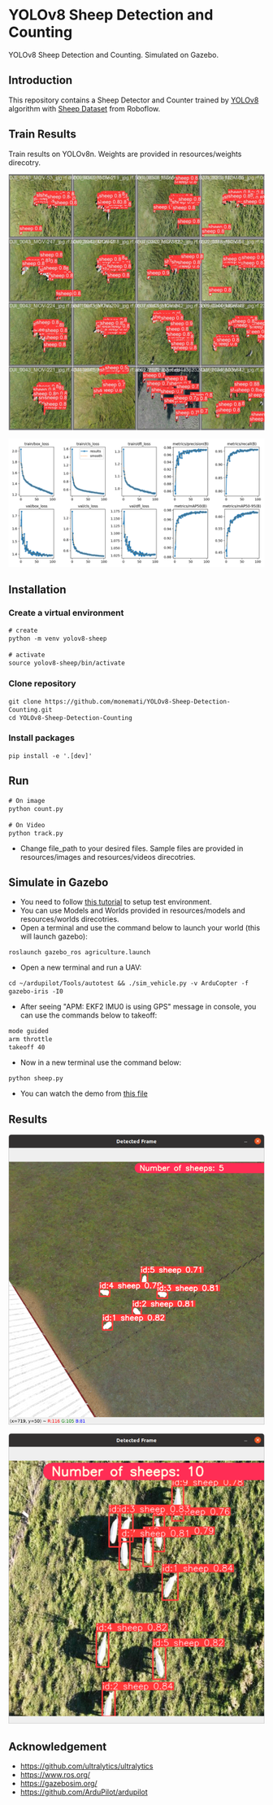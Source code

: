 # YOLOv8 Sheep Detection and Counting
YOLOv8 Sheep Detection and Counting. Simulated on Gazebo.

## Introduction
This repository contains a Sheep Detector and Counter trained by [YOLOv8](https://github.com/ultralytics/ultralytics) algorithm with [Sheep Dataset](https://universe.roboflow.com/riis/aerial-sheep/dataset/1) from Roboflow.

## Train Results
Train results on YOLOv8n. Weights are provided in resources/weights direcotry.

![alt text](/resources/demo/val_batch1_pred.jpg "YOLOv8n Train Result")

![alt text](/resources/demo/results.png "YOLOv8n Train Result")

## Installation
### Create a virtual environment
```commandline
# create
python -m venv yolov8-sheep

# activate
source yolov8-sheep/bin/activate
```

### Clone repository
```commandline
git clone https://github.com/monemati/YOLOv8-Sheep-Detection-Counting.git
cd YOLOv8-Sheep-Detection-Counting
```

### Install packages
```commandline
pip install -e '.[dev]'
```

## Run
```commandline
# On image
python count.py

# On Video
python track.py
```
- Change file_path to your desired files. Sample files are provided in resources/images and resources/videos direcotries.

## Simulate in Gazebo
- You need to follow [this tutorial](https://github.com/monemati/multiuav-gazebo-simulation) to setup test environment.
- You can use Models and Worlds provided in resources/models and resources/worlds direcotries.
- Open a terminal and use the command below to launch your world (this will launch gazebo):
```
roslaunch gazebo_ros agriculture.launch
```
- Open a new terminal and run a UAV:
```
cd ~/ardupilot/Tools/autotest && ./sim_vehicle.py -v ArduCopter -f gazebo-iris -I0
```
- After seeing "APM: EKF2 IMU0 is using GPS" message in console, you can use the commands below to takeoff:
```
mode guided
arm throttle
takeoff 40
```
- Now in a new terminal use the command below:
```
python sheep.py
```
- You can watch the demo from [this file](https://github.com/monemati/YOLOv8-Sheep-Detection-Counting/blob/main/resources/demo/Gazebo-Sheep-Detector-Counting-Demo.mp4)

## Results

![alt text](/resources/demo/Gazebo-Sheep-Detector-Counting.png "Gazebo Sheep Detector Counting")

![alt text](/resources/demo/Aerial-Sheep-01.png "Aerial Sheep")
  
## Acknowledgement
- https://github.com/ultralytics/ultralytics
- https://www.ros.org/
- https://gazebosim.org/
- https://github.com/ArduPilot/ardupilot
